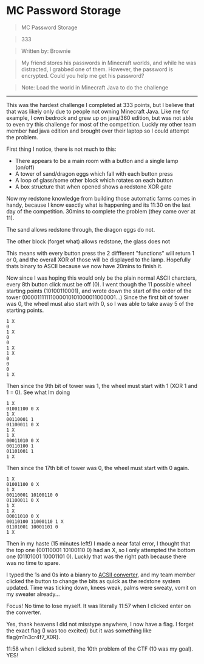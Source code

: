 # MC Password Storage

>MC Password Storage

>333

>Written by: Brownie

>My friend stores his passwords in Minecraft worlds, and while he was distracted, I grabbed one of them. However, the password is encrypted. Could you help me get his password?

>Note: Load the world in Minecraft Java to do the challenge

***

This was the hardest challenge I completed at 333 points, but I believe that that was likely only due to people not owning Minecraft Java.
Like me for example, I own bedrock and grew up on java/360 edition, but was not able to even try this challenge for most of the competition.
Luckly my other team member had java edition and brought over their laptop so I could attempt the problem.


First thing I notice, there is not much to this:
* There appears to be a main room with a button and a single lamp (on/off)
* A tower of sand/dragon eggs which fall with each button press
* A loop of glass/some other block which rotates on each button
* A box structure that when opened shows a redstone XOR gate


Now my redstone knowledge from building those automatic farms comes in handy, because I know eaxctly what is happening and its 11:30 on the last day of the competition.
30mins to complete the problem (they came over at 11).

The sand allows redstone through, the dragon eggs do not.

The other block (forget what) allows redstone, the glass does not

This means with every button press the 2 diffferent "functions" will return 1 or 0, and the overall XOR of those will be displayed to the lamp.
Hopefully thats binary to ASCII because we now have 20mins to finish it.

Now since I was hoping this would only be the plain normal ASCII charcters, every 8th button click must be off (0).
I went though the 11 possible wheel starting points (10100110001), and wrote down the start of the order of the tower (00001111111000010101000011000001...)
Since the first bit of tower was 0, the wheel must also start with 0, so I was able to take away 5 of the starting points.

```
1 X 
0
1 X
0
0
1 X
1 X
0
0
0
1 X
```

Then since the 9th bit of tower was 1, the wheel must start with 1 (XOR 1 and 1 = 0). See what Im doing

```
1 X 
01001100 0 X
1 X
00110001 1
01100011 0 X
1 X
1 X
00011010 0 X
00110100 1
01101001 1
1 X
```

Then since the 17th bit of tower was 0, the wheel must start with 0 again.

```
1 X 
01001100 0 X
1 X
00110001 10100110 0
01100011 0 X
1 X
1 X
00011010 0 X
00110100 11000110 1 X
01101001 10001101 0
1 X
```

Then in my haste (15 minutes left!) I made a near fatal error, I thought that the top one (00110001 10100110 0) had an X,
so I only attempted the bottom one (01101001 10001101 0). Luckly that was the right path because there was no time to spare.


I typed the 1s and 0s into a bianry to [ACSII converter](https://www.rapidtables.com/convert/number/binary-to-ascii.html), and my team member clicked the button to change the bits as quick as the redstone system updated.
Time was ticking down, knees weak, palms were sweaty, vomit on my sweater already...

Focus! No time to lose myself. It was literally 11:57 when I clicked enter on the converter.


Yes, thank heavens I did not misstype anywhere, I now have a flag. I forget the exact flag (I was too excited) but it was something like flag{m1n3cr4f7_X0R}.


11:58 when I clicked submit, the 10th problem of the CTF (10 was my goal). YES!

























